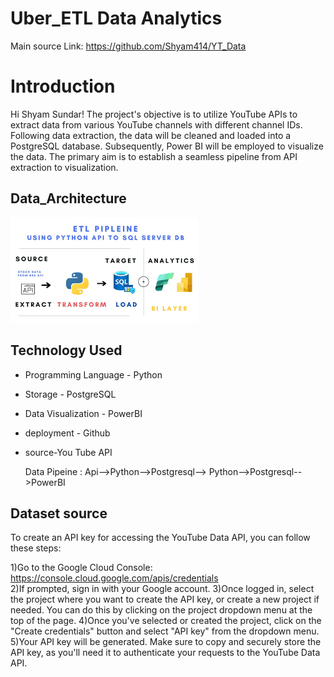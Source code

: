 
# Uber_ETL Data Analytics

Main source Link: https://github.com/Shyam414/YT_Data


# Introduction

Hi Shyam Sundar! The project's objective is to utilize YouTube APIs to extract data from various YouTube channels with different channel IDs. Following data extraction, the data will be cleaned and loaded into a PostgreSQL database. Subsequently, Power BI will be employed to visualize the data. The primary aim is to establish a seamless pipeline from API extraction to visualization.

## Data_Architecture
<img src="img.png">


## Technology Used
- Programming Language - Python
- Storage - PostgreSQL
- Data Visualization - PowerBI
- deployment - Github
- source-You Tube API

  Data Pipeine : Api-->Python-->Postgresql--> Python-->Postgresql-->PowerBI

## Dataset source
To create an API key for accessing the YouTube Data API, you can follow these steps:

1)Go to the Google Cloud Console: https://console.cloud.google.com/apis/credentials  
2)If prompted, sign in with your Google account.
3)Once logged in, select the project where you want to create the API key, or create a new project if needed. You can do this by clicking on the project dropdown menu at the top of the page.
4)Once you've selected or created the project, click on the "Create credentials" button and select "API key" from the dropdown menu.
5)Your API key will be generated. Make sure to copy and securely store the API key, as you'll need it to authenticate your requests to the YouTube Data API.
